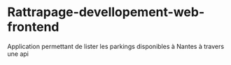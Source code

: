 # Rattrapage-devellopement-web-frontend
Application permettant de lister les parkings disponibles à Nantes à travers une api 
